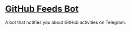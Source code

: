 # [GitHub Feeds Bot](t.me/GitHubFeedsBot)

A bot that notifies you about GitHub activities on Telegram.
